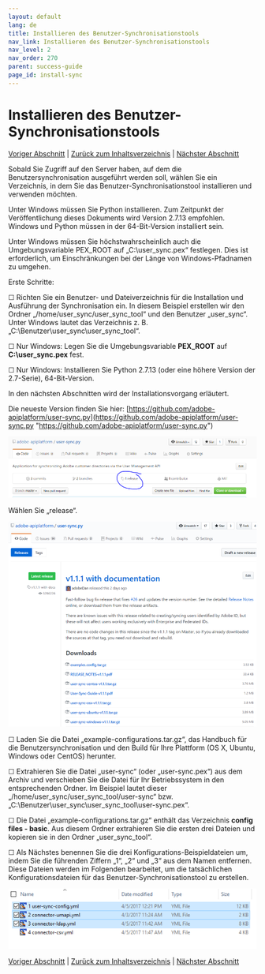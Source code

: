 ```yaml
---
layout: default
lang: de
title: Installieren des Benutzer-Synchronisationstools
nav_link: Installieren des Benutzer-Synchronisationstools
nav_level: 2
nav_order: 270
parent: success-guide
page_id: install-sync
---
```


# Installieren des Benutzer-Synchronisationstools

[Voriger Abschnitt](identify_server.md) \| [Zurück zum Inhaltsverzeichnis](index.md) \| [Nächster Abschnitt](setup_config_files.md)

Sobald Sie Zugriff auf den Server haben, auf dem die Benutzersynchronisation ausgeführt werden soll, wählen Sie ein Verzeichnis, in dem Sie das Benutzer-Synchronisationstool installieren und verwenden möchten.

Unter Windows müssen Sie Python installieren.  Zum Zeitpunkt der Veröffentlichung dieses Dokuments wird Version 2.7.13 empfohlen.  Windows und Python müssen in der 64-Bit-Version installiert sein.

Unter Windows müssen Sie höchstwahrscheinlich auch die Umgebungsvariable PEX_ROOT auf „C:\user_sync\.pex“ festlegen.  Dies ist erforderlich, um Einschränkungen bei der Länge von Windows-Pfadnamen zu umgehen.

Erste Schritte:

&#9744; Richten Sie ein Benutzer- und Dateiverzeichnis für die Installation und Ausführung der Synchronisation ein.  In diesem Beispiel erstellen wir den Ordner „/home/user_sync/user_sync_tool“ und den Benutzer „user_sync“.  Unter Windows lautet das Verzeichnis z. B. „C:\Benutzer\user_sync\user_sync_tool“.

&#9744; Nur Windows: Legen Sie die Umgebungsvariable **PEX\_ROOT** auf **C:\user_sync\.pex** fest.

&#9744; Nur Windows: Installieren Sie Python 2.7.13 (oder eine höhere Version der 2.7-Serie), 64-Bit-Version. 

In den nächsten Abschnitten wird der Installationsvorgang erläutert.

Die neueste Version finden Sie hier: 
[https://github.com/adobe-apiplatform/user-sync.py](https://github.com/adobe-apiplatform/user-sync.py "https://github.com/adobe-apiplatform/user-sync.py")

![Installation](images/install_finding_releases.png)

Wählen Sie „release“.


![Installation 2](images/install_release_screen.png)

&#9744; Laden Sie die Datei „example-configurations.tar.gz“, das Handbuch für die Benutzersynchronisation und den Build für Ihre Plattform (OS X, Ubuntu, Windows oder CentOS) herunter.

&#9744; Extrahieren Sie die Datei „user-sync“ (oder „user-sync.pex“) aus dem Archiv und verschieben Sie die Datei für Ihr Betriebssystem in den entsprechenden Ordner.  Im Beispiel lautet dieser „/home/user_sync/user_sync_tool/user-sync“ bzw. „C:\Benutzer\user_sync\user_sync_tool\user-sync.pex“.

&#9744; Die Datei „example-configurations.tar.gz“ enthält das Verzeichnis **config files - basic**.  Aus diesem Ordner extrahieren Sie die ersten drei Dateien und kopieren sie in den Ordner „user_sync_tool“.  

&#9744; Als Nächstes benennen Sie die drei Konfigurations-Beispieldateien um, indem Sie die führenden Ziffern „1“, „2“ und „3“ aus dem Namen entfernen.  Diese Dateien werden im Folgenden bearbeitet, um die tatsächlichen Konfigurationsdateien für das Benutzer-Synchronisationstool zu erstellen.



![Installation 2](images/install_config_files.png)


[Voriger Abschnitt](identify_server.md) \| [Zurück zum Inhaltsverzeichnis](index.md) \| [Nächster Abschnitt](setup_config_files.md)
